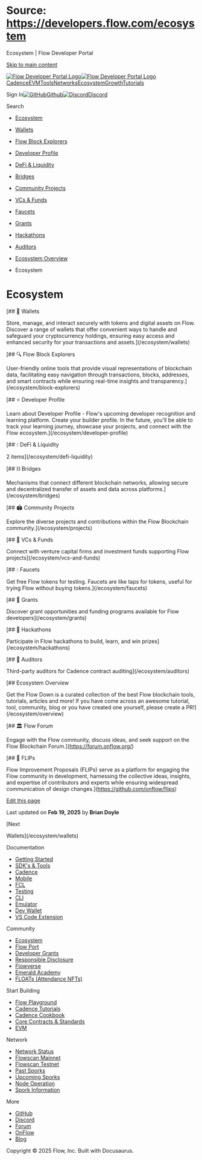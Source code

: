 # Source: https://developers.flow.com/ecosystem

Ecosystem | Flow Developer Portal



[Skip to main content](#__docusaurus_skipToContent_fallback)

[![Flow Developer Portal Logo](/img/flow-docs-logo-dark.png)![Flow Developer Portal Logo](/img/flow-docs-logo-light.png)](/)[Cadence](/build/flow)[EVM](/evm/about)[Tools](/tools/flow-cli)[Networks](/networks/flow-networks)[Ecosystem](/ecosystem)[Growth](/growth)[Tutorials](/tutorials)

Sign In[![GitHub]()Github](https://github.com/onflow)[![Discord]()Discord](https://discord.gg/flow)

Search

* [Ecosystem](/ecosystem)
* [Wallets](/ecosystem/wallets)
* [Flow Block Explorers](/ecosystem/block-explorers)
* [Developer Profile](/ecosystem/developer-profile)
* [DeFi & Liquidity](/ecosystem/defi-liquidity)
* [Bridges](/ecosystem/bridges)
* [Community Projects](/ecosystem/projects)
* [VCs & Funds](/ecosystem/vcs-and-funds)
* [Faucets](/ecosystem/faucets)
* [Grants](/ecosystem/grants)
* [Hackathons](/ecosystem/hackathons)
* [Auditors](/ecosystem/auditors)
* [Ecosystem Overview](/ecosystem/overview)

* Ecosystem

# Ecosystem

[## 🔑 Wallets

Store, manage, and interact securely with tokens and digital assets on Flow. Discover a range of wallets that offer convenient ways to handle and safeguard your cryptocurrency holdings, ensuring easy access and enhanced security for your transactions and assets.](/ecosystem/wallets)

[## 🔍 Flow Block Explorers

User-friendly online tools that provide visual representations of blockchain data, facilitating easy navigation through transactions, blocks, addresses, and smart contracts while ensuring real-time insights and transparency.](/ecosystem/block-explorers)

[## ⭐ Developer Profile

Learn about Developer Profile - Flow's upcoming developer recognition and learning platform. Create your builder profile. In the future, you'll be able to track your learning journey, showcase your projects, and connect with the Flow ecosystem.](/ecosystem/developer-profile)

[## 💧 DeFi & Liquidity

2 items](/ecosystem/defi-liquidity)

[## ⛓️ Bridges

Mechanisms that connect different blockchain networks, allowing secure and decentralized transfer of assets and data across platforms.](/ecosystem/bridges)

[## 🏟️ Community Projects

Explore the diverse projects and contributions within the Flow Blockchain community.](/ecosystem/projects)

[## 💼 VCs & Funds

Connect with venture capital firms and investment funds supporting Flow projects](/ecosystem/vcs-and-funds)

[## 💧 Faucets

Get free Flow tokens for testing. Faucets are like taps for tokens, useful for trying Flow without buying tokens.](/ecosystem/faucets)

[## 🌱 Grants

Discover grant opportunities and funding programs available for Flow developers](/ecosystem/grants)

[## 🚀 Hackathons

Participate in Flow hackathons to build, learn, and win prizes](/ecosystem/hackathons)

[## 🔎 Auditors

Third-party auditors for Cadence contract auditing](/ecosystem/auditors)

[## Ecosystem Overview

Get the Flow Down is a curated collection of the best Flow blockchain tools, tutorials, articles and more! If you have come across an awesome tutorial, tool, community, blog or you have created one yourself, please create a PR!](/ecosystem/overview)

[## 🏛️ Flow Forum

Engage with the Flow community, discuss ideas, and seek support on the Flow Blockchain Forum.](https://forum.onflow.org/)

[## 📜 FLIPs

Flow Improvement Proposals (FLIPs) serve as a platform for engaging the Flow community in development, harnessing the collective ideas, insights, and expertise of contributors and experts while ensuring widespread communication of design changes.](https://github.com/onflow/flips)

[Edit this page](https://github.com/onflow/docs/tree/main/docs/ecosystem/index.mdx)

Last updated on **Feb 19, 2025** by **Brian Doyle**

[Next

Wallets](/ecosystem/wallets)

Documentation

* [Getting Started](/build/getting-started/contract-interaction)
* [SDK's & Tools](/tools)
* [Cadence](https://cadence-lang.org/docs/)
* [Mobile](/build/guides/mobile/overview)
* [FCL](/tools/clients/fcl-js)
* [Testing](/build/smart-contracts/testing)
* [CLI](/tools/flow-cli)
* [Emulator](/tools/emulator)
* [Dev Wallet](https://github.com/onflow/fcl-dev-wallet)
* [VS Code Extension](/tools/vscode-extension)

Community

* [Ecosystem](/ecosystem)
* [Flow Port](https://port.onflow.org/)
* [Developer Grants](https://github.com/onflow/developer-grants)
* [Responsible Disclosure](https://flow.com/flow-responsible-disclosure)
* [Flowverse](https://www.flowverse.co/)
* [Emerald Academy](https://academy.ecdao.org/)
* [FLOATs (Attendance NFTs)](https://floats.city/)

Start Building

* [Flow Playground](https://play.flow.com/)
* [Cadence Tutorials](https://cadence-lang.org/docs/tutorial/first-steps)
* [Cadence Cookbook](https://open-cadence.onflow.org)
* [Core Contracts & Standards](/build/core-contracts)
* [EVM](/evm/about)

Network

* [Network Status](https://status.onflow.org/)
* [Flowscan Mainnet](https://flowdscan.io/)
* [Flowscan Testnet](https://testnet.flowscan.io/)
* [Past Sporks](/networks/node-ops/node-operation/past-sporks)
* [Upcoming Sporks](/networks/node-ops/node-operation/upcoming-sporks)
* [Node Operation](/networks/node-ops)
* [Spork Information](/networks/node-ops/node-operation/spork)

More

* [GitHub](https://github.com/onflow)
* [Discord](https://discord.gg/flow)
* [Forum](https://forum.onflow.org/)
* [OnFlow](https://onflow.org/)
* [Blog](https://flow.com/blog)

Copyright © 2025 Flow, Inc. Built with Docusaurus.